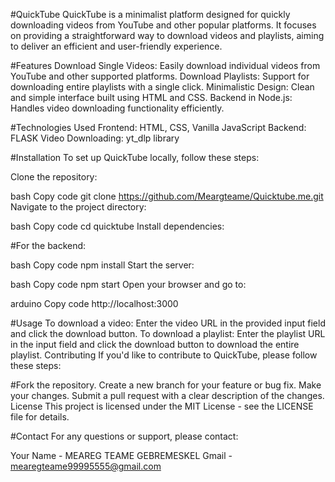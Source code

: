 
#QuickTube
QuickTube is a minimalist platform designed for quickly downloading videos from YouTube and other popular platforms. 
It focuses on providing a straightforward way to download videos and playlists, aiming to deliver an efficient and user-friendly experience.

#Features
Download Single Videos: Easily download individual videos from YouTube and other supported platforms.
Download Playlists: Support for downloading entire playlists with a single click.
Minimalistic Design: Clean and simple interface built using HTML and CSS.
Backend in Node.js: Handles video downloading functionality efficiently.

#Technologies Used
Frontend: HTML, CSS, Vanilla JavaScript
Backend: FLASK 
Video Downloading: yt_dlp library


#Installation
To set up QuickTube locally, follow these steps:

Clone the repository:

bash
Copy code
git clone https://github.com/Meargteame/Quicktube.me.git
Navigate to the project directory:

bash
Copy code
cd quicktube
Install dependencies:

#For the backend:

bash
Copy code
npm install
Start the server:

bash
Copy code
npm start
Open your browser and go to:

arduino
Copy code
http://localhost:3000



#Usage
To download a video:
Enter the video URL in the provided input field and click the download button.
To download a playlist:
Enter the playlist URL in the input field and click the download button to download the entire playlist.
Contributing
If you'd like to contribute to QuickTube, please follow these steps:

#Fork the repository.
Create a new branch for your feature or bug fix.
Make your changes.
Submit a pull request with a clear description of the changes.
License
This project is licensed under the MIT License - see the LICENSE file for details.

#Contact
For any questions or support, please contact:

Your Name - MEAREG TEAME GEBREMESKEL
Gmail -  mearegteame99995555@gmail.com
